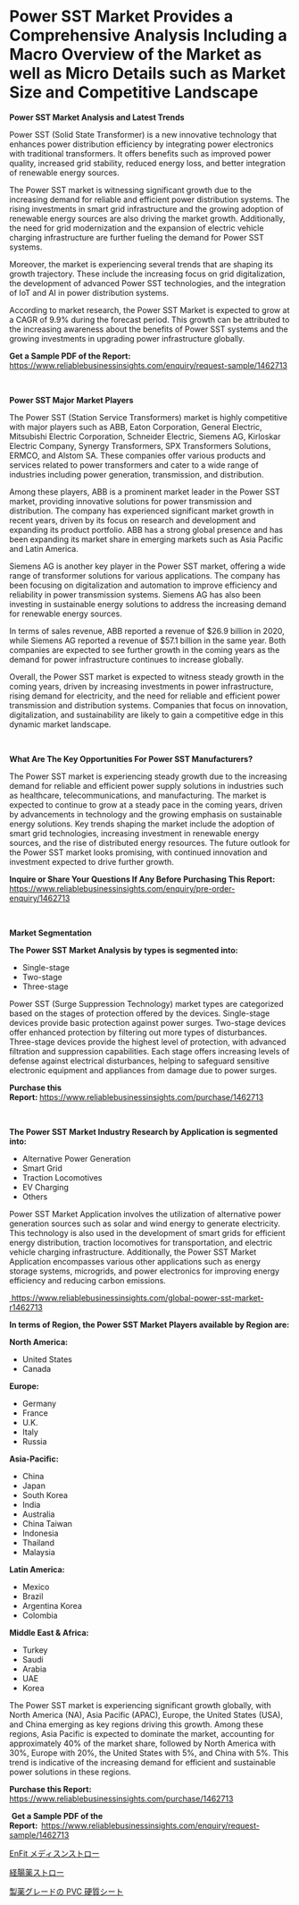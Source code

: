 <p><h1>Power SST Market Provides a Comprehensive Analysis Including a Macro Overview of the Market as well as Micro Details such as Market Size and Competitive Landscape</h1></p><p><strong>Power SST Market Analysis and Latest Trends</strong></p>
<p><p>Power SST (Solid State Transformer) is a new innovative technology that enhances power distribution efficiency by integrating power electronics with traditional transformers. It offers benefits such as improved power quality, increased grid stability, reduced energy loss, and better integration of renewable energy sources.</p><p>The Power SST market is witnessing significant growth due to the increasing demand for reliable and efficient power distribution systems. The rising investments in smart grid infrastructure and the growing adoption of renewable energy sources are also driving the market growth. Additionally, the need for grid modernization and the expansion of electric vehicle charging infrastructure are further fueling the demand for Power SST systems.</p><p>Moreover, the market is experiencing several trends that are shaping its growth trajectory. These include the increasing focus on grid digitalization, the development of advanced Power SST technologies, and the integration of IoT and AI in power distribution systems.</p><p>According to market research, the Power SST Market is expected to grow at a CAGR of 9.9% during the forecast period. This growth can be attributed to the increasing awareness about the benefits of Power SST systems and the growing investments in upgrading power infrastructure globally.</p></p>
<p><strong>Get a Sample PDF of the Report:&nbsp;</strong> <a href="https://www.reliablebusinessinsights.com/enquiry/request-sample/1462713">https://www.reliablebusinessinsights.com/enquiry/request-sample/1462713</a></p>
<p>&nbsp;</p>
<p><strong>Power SST Major Market Players</strong></p>
<p><p>The Power SST (Station Service Transformers) market is highly competitive with major players such as ABB, Eaton Corporation, General Electric, Mitsubishi Electric Corporation, Schneider Electric, Siemens AG, Kirloskar Electric Company, Synergy Transformers, SPX Transformers Solutions, ERMCO, and Alstom SA. These companies offer various products and services related to power transformers and cater to a wide range of industries including power generation, transmission, and distribution.</p><p>Among these players, ABB is a prominent market leader in the Power SST market, providing innovative solutions for power transmission and distribution. The company has experienced significant market growth in recent years, driven by its focus on research and development and expanding its product portfolio. ABB has a strong global presence and has been expanding its market share in emerging markets such as Asia Pacific and Latin America.</p><p>Siemens AG is another key player in the Power SST market, offering a wide range of transformer solutions for various applications. The company has been focusing on digitalization and automation to improve efficiency and reliability in power transmission systems. Siemens AG has also been investing in sustainable energy solutions to address the increasing demand for renewable energy sources.</p><p>In terms of sales revenue, ABB reported a revenue of $26.9 billion in 2020, while Siemens AG reported a revenue of $57.1 billion in the same year. Both companies are expected to see further growth in the coming years as the demand for power infrastructure continues to increase globally.</p><p>Overall, the Power SST market is expected to witness steady growth in the coming years, driven by increasing investments in power infrastructure, rising demand for electricity, and the need for reliable and efficient power transmission and distribution systems. Companies that focus on innovation, digitalization, and sustainability are likely to gain a competitive edge in this dynamic market landscape.</p></p>
<p>&nbsp;</p>
<p><strong>What Are The Key Opportunities For Power SST Manufacturers?</strong></p>
<p><p>The Power SST market is experiencing steady growth due to the increasing demand for reliable and efficient power supply solutions in industries such as healthcare, telecommunications, and manufacturing. The market is expected to continue to grow at a steady pace in the coming years, driven by advancements in technology and the growing emphasis on sustainable energy solutions. Key trends shaping the market include the adoption of smart grid technologies, increasing investment in renewable energy sources, and the rise of distributed energy resources. The future outlook for the Power SST market looks promising, with continued innovation and investment expected to drive further growth.</p></p>
<p><strong>Inquire or Share Your Questions If Any Before Purchasing This Report:</strong> <a href="https://www.reliablebusinessinsights.com/enquiry/pre-order-enquiry/1462713">https://www.reliablebusinessinsights.com/enquiry/pre-order-enquiry/1462713</a></p>
<p>&nbsp;</p>
<p><strong>Market Segmentation</strong></p>
<p><strong>The Power SST Market Analysis by types is segmented into:</strong></p>
<p><ul><li>Single-stage</li><li>Two-stage</li><li>Three-stage</li></ul></p>
<p><p>Power SST (Surge Suppression Technology) market types are categorized based on the stages of protection offered by the devices. Single-stage devices provide basic protection against power surges. Two-stage devices offer enhanced protection by filtering out more types of disturbances. Three-stage devices provide the highest level of protection, with advanced filtration and suppression capabilities. Each stage offers increasing levels of defense against electrical disturbances, helping to safeguard sensitive electronic equipment and appliances from damage due to power surges.</p></p>
<p><strong>Purchase this Report:&nbsp;</strong><a href="https://www.reliablebusinessinsights.com/purchase/1462713">https://www.reliablebusinessinsights.com/purchase/1462713</a></p>
<p>&nbsp;</p>
<p><strong>The Power SST Market Industry Research by Application is segmented into:</strong></p>
<p><ul><li>Alternative Power Generation</li><li>Smart Grid</li><li>Traction Locomotives</li><li>EV Charging</li><li>Others</li></ul></p>
<p><p>Power SST Market Application involves the utilization of alternative power generation sources such as solar and wind energy to generate electricity. This technology is also used in the development of smart grids for efficient energy distribution, traction locomotives for transportation, and electric vehicle charging infrastructure. Additionally, the Power SST Market Application encompasses various other applications such as energy storage systems, microgrids, and power electronics for improving energy efficiency and reducing carbon emissions.</p></p>
<p><a href="https://www.reliablebusinessinsights.com/global-power-sst-market-r1462713">&nbsp;https://www.reliablebusinessinsights.com/global-power-sst-market-r1462713</a></p>
<p><strong>In terms of Region, the Power SST Market Players available by Region are:</strong></p>
<p>
    <p> <strong> North America: </strong>
        <ul>
            <li>United States</li>
            <li>Canada</li>
        </ul>
        </p> 
    <p> <strong> Europe: </strong>
        <ul>
            <li>Germany</li>
            <li>France</li>
            <li>U.K.</li>
            <li>Italy</li>
            <li>Russia</li>
        </ul>
        </p> 
    <p> <strong> Asia-Pacific: </strong>
        <ul>
            <li>China</li>
            <li>Japan</li>
            <li>South Korea</li>
            <li>India</li>
            <li>Australia</li>
            <li>China Taiwan</li>
            <li>Indonesia</li>
            <li>Thailand</li>
            <li>Malaysia</li>
        </ul>
        </p> 
    <p> <strong> Latin America: </strong>
        <ul>
            <li>Mexico</li>
            <li>Brazil</li>
            <li>Argentina Korea</li>
            <li>Colombia</li>
        </ul>
        </p> 
    <p> <strong> Middle East & Africa: </strong>
        <ul>
            <li>Turkey</li>
            <li>Saudi</li>
            <li>Arabia</li>
            <li>UAE</li>
            <li>Korea</li>
        </ul>
    </p>
    </p>
<p><p>The Power SST market is experiencing significant growth globally, with North America (NA), Asia Pacific (APAC), Europe, the United States (USA), and China emerging as key regions driving this growth. Among these regions, Asia Pacific is expected to dominate the market, accounting for approximately 40% of the market share, followed by North America with 30%, Europe with 20%, the United States with 5%, and China with 5%. This trend is indicative of the increasing demand for efficient and sustainable power solutions in these regions.</p></p>
<p><strong>Purchase this Report: </strong><a href="https://www.reliablebusinessinsights.com/purchase/1462713">https://www.reliablebusinessinsights.com/purchase/1462713</a></p>
<p>&nbsp;<strong>Get a Sample PDF of the Report:&nbsp;&nbsp;</strong><a href="https://www.reliablebusinessinsights.com/enquiry/request-sample/1462713">https://www.reliablebusinessinsights.com/enquiry/request-sample/1462713</a></p>
<p><strong></strong></p>
<p><p><a href="https://github.com/moulafa/Market-Research-Report-List-2/blob/main/3693166163255.md">EnFit メディスンストロー</a></p><p><a href="https://github.com/nxboeu02965442/Market-Research-Report-List-2/blob/main/7619174163254.md">経腸薬ストロー</a></p><p><a href="https://github.com/SimeonBode1/Market-Research-Report-List-1/blob/main/4241595163253.md">製薬グレードの PVC 硬質シート</a></p></p>